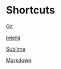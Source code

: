# Shortcuts


[Git](Git.md)

[Intellij](Intellij.md)

[Sublime](Sublime.md)

[Markdown](Markdown.md)
